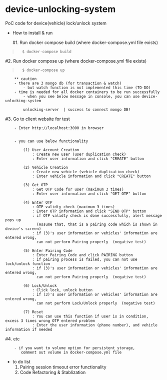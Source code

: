 # device-unlocking-system
PoC code for device(vehicle) lock/unlock system

- How to install & run


   #1. Run docker compose build (where docker-compose.yml file exists)
>       $ docker-compose build

   #2. Run docker compose up (where docker-compose.yml file exists)
>       $ docker-compose up

        ** caution
        - there are 3 mongo db (for transaction & watch)
            - but watch function is not implemented this time (TO-DO)
        - time is needed for all docker containers to be run successfully
            - when you see below message in console, you can use device-unlocking-system
            
            unlocking-server  | success to connect mongo DB!

   #3. Go to client website for test
        
        - Enter http://localhost:3000 in browser
        
        
        - you can use below functionality
        
            (1) User Account Creation
                : Create new user (user duplication check)
                : Enter user information and click "CREATE" button
                
            (2) Vehicle Creation
                : Create new vehicle (vehicle duplication check)
                : Enter vehicle information and click "CREATE" button
                
            (3) Get OTP
                : Get OTP Code for user (maximum 3 times)
                : Enter user information and click "GET OTP" button 
                
            (4) Enter OTP
                : OTP validty check (maximum 3 times)
                : Enter OTP information and click "SEND OTP" button
                : if OTP validty check is done successfully, alert message pops up
                  (Assume that, that is a pairing code which is shown in device's screen)
                : if (3)'s user information or vehicles' information are entered wrong,
                  can not perform Pairing properly  (negative test)              

            (5) Enter Pairing Code
                : Enter Pairing Code and click PAIRING button
                : if pairing process is failed, you can not use lock/unlock function
                : if (3)'s user information or vehicles' information are entered wrong,
                  can not perform Pairing properly  (negative test)    
                  
            (6) Lock/Unlock
                : Click lock, unlock button
                : if (3)'s user information or vehicles' information are entered wrong,
                  can not perform Lock/Unlock properly  (negative test)
                  
            (7) Reset
                : You can use this function if user is in condition, excess 3 times wrong OTP entered problem
                : Enter the user information (phone number), and vehicle information if needed

   #4. etc
   
   
        - if you want to volume option for persistent storage,
           comment out volume in docker-compose.yml file



- to do list
    1. Pairing session timeout error functionality
    2. Code Refactoring & Stablization
